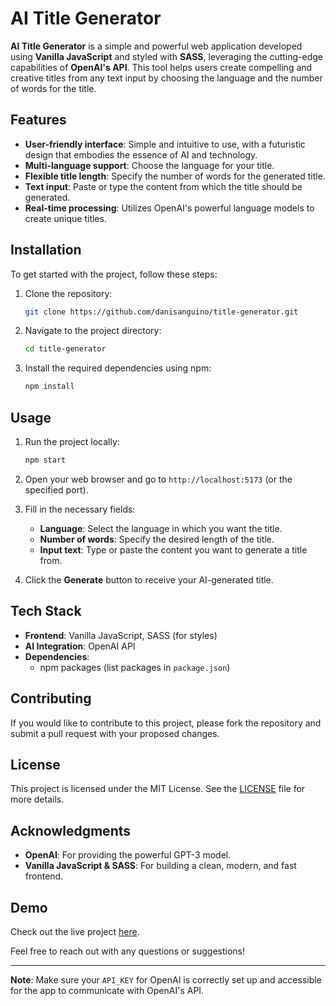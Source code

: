 # AI Title Generator

**AI Title Generator** is a simple and powerful web application developed using **Vanilla JavaScript** and styled with **SASS**, leveraging the cutting-edge capabilities of **OpenAI's API**. This tool helps users create compelling and creative titles from any text input by choosing the language and the number of words for the title.

## Features

- **User-friendly interface**: Simple and intuitive to use, with a futuristic design that embodies the essence of AI and technology.
- **Multi-language support**: Choose the language for your title.
- **Flexible title length**: Specify the number of words for the generated title.
- **Text input**: Paste or type the content from which the title should be generated.
- **Real-time processing**: Utilizes OpenAI's powerful language models to create unique titles.

## Installation

To get started with the project, follow these steps:

1. Clone the repository:
    ```bash
    git clone https://github.com/danisanguino/title-generator.git
    ```

2. Navigate to the project directory:
    ```bash
    cd title-generator
    ```

3. Install the required dependencies using npm:
    ```bash
    npm install
    ```

## Usage

1. Run the project locally:
    ```bash
    npm start
    ```

2. Open your web browser and go to `http://localhost:5173` (or the specified port).

3. Fill in the necessary fields:
    - **Language**: Select the language in which you want the title.
    - **Number of words**: Specify the desired length of the title.
    - **Input text**: Type or paste the content you want to generate a title from.

4. Click the **Generate** button to receive your AI-generated title.

## Tech Stack

- **Frontend**: Vanilla JavaScript, SASS (for styles)
- **AI Integration**: OpenAI API
- **Dependencies**:
    - npm packages (list packages in `package.json`)

## Contributing

If you would like to contribute to this project, please fork the repository and submit a pull request with your proposed changes.

## License

This project is licensed under the MIT License. See the [LICENSE](./LICENSE) file for more details.

## Acknowledgments

- **OpenAI**: For providing the powerful GPT-3 model.
- **Vanilla JavaScript & SASS**: For building a clean, modern, and fast frontend.

## Demo

Check out the live project [here](https://github.com/danisanguino/title-generator.git).

Feel free to reach out with any questions or suggestions!

---

**Note**: Make sure your `API_KEY` for OpenAI is correctly set up and accessible for the app to communicate with OpenAI's API.

